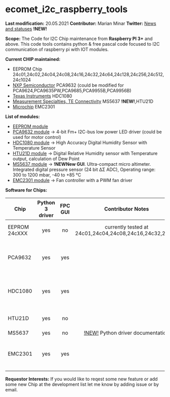 # ecomet_i2c_raspberry_tools

**Last modification:** 20.05.2021
**Contributor:** Marian Minar
**Twitter:** [News and statuses](https://twitter.com/mminar7) **!NEW!**

**Scope:**
The Code for I2C Chip maintenance from **Raspberry PI 3+** and above. This code tools contains python & free pascal code focused to I2C communication of raspberry pi with IOT modules.

**Current CHIP maintained:**
* EEPROM Chip
  24c01,24c02,24c04,24c08,24c16,24c32,24c64,24c128,24c256,24c512,24c1024
* [NXP Semiconductor](https://www.nxp.com/)
  PCA9632 (could be modified for PCA9624,PCA9635PW,PCA9685,PCA9955B,PCA9956B)
* [Texas Instruments](https://www.ti.com/)
  HDC1080
* [Measurement Specialties, TE Connectivity](https://www.te.com/) MS5637 **!NEW!**,HTU21D
* [Microchip](https://ww1.microchip.com/downloads/en/DeviceDoc/2301.pdf) EMC2301

**List of modules:**

* [EEPROM module](i2c_pkg/eeprom_pkg/documentation/eeprom_IIC.md)
* [PCA9632 module](fpc/pca9632/pca9632_IIC.md) -> 4-bit Fm+ I2C-bus low power LED driver (could be used for motor control)
* [HDC1080 module](fpc/hdc1080/hdc1080_IIC.md) -> High Accuracy Digital Humidity Sensor with Temperature Sensor
* [HTU21D module](i2c_pkg/htu21_pkg/htu21_python_IIC.md) -> Digital Relative Humidity sensor with Temperature output, calculation of Dew Point
* [MS5637 module](i2c_pkg/ms5637_pkg/ms5637_python.IIC.md) ->  **!NEWNew GUI**. Ultra-compact micro altimeter. Integrated digital pressure sensor (24 bit ΔΣ ADC), Operating range: 300 to 1200 mbar, -40 to +85 °C 
* [EMC2301 module](fpc/emc2301/emc2301_IIC.md) -> Fan controller with a PWM fan driver

**Software for Chips:**

| Chip            | Python 3 driver | FPC GUI  | Contributor Notes            | Planned work                   | Requestor Interests           |
| --------------- |:---------------:|:--------:|:----------------------------:|:------------------------------:|:-----------------------------:|
| EEPROM 24cXXX   |      yes        |    no    | currently tested at 24c01,24c04,24c08,24c16,24c32,24c64                  | prepared next chips for testing                      |                               |
| PCA9632         |      yes        |    yes   |                  | testing board developed soon info in wiki                               |                               |
| HDC1080         |      yes        |    yes   |                  | testing board developed soon info in wiki   |                               |
| HTU21D          |      yes        |    no    |                              | currently no GUI planned       |                               |
| MS5637          |      yes        |    no    | [!NEW!](i2c_pkg/ms5637_pkg/ms5637_python.IIC.md) Python driver documentation |                               |
| EMC2301         |      yes        |    yes   |                  | testing board needs to be redesigned   |                               |
 
**Requestor Interests:**
If you would like to reqest some new feature or add some new Chip at the development list let me know by adding issue or by email.

